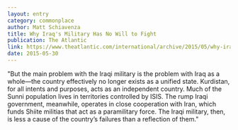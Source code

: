```yaml
---
layout: entry
category: commonplace
author: Matt Schiavenza
title: Why Iraq's Military Has No Will to Fight
publication: The Atlantic
link: https://www.theatlantic.com/international/archive/2015/05/why-iraqs-military-has-no-will-to-fight/394067/
date: 2015-05-30
---
```


"But the main problem with the Iraqi military is the problem with Iraq as a whole—the country effectively no longer exists as a unified state. Kurdistan, for all intents and purposes, acts as an independent country. Much of the Sunni population lives in territories controlled by ISIS. The rump Iraqi government, meanwhile, operates in close cooperation with Iran, which funds Shiite militias that act as a paramilitary force. The Iraqi military, then, is less a cause of the country’s failures than a reflection of them."
 
 
